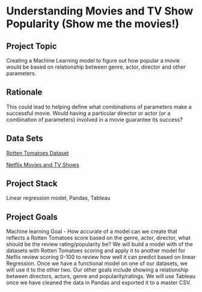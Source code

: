 # Understanding Movies and TV Show Popularity (Show me the movies!)


## Project Topic

Creating a Machine Learning model to figure out how popular a movie would be based on relationship between genre, actor, director and other parameters.


## Rationale 

This could lead to helping define what combinations of parameters make a successful movie. Would having a particular director or actor (or a combination of parameters) involved in a movie guarantee its success?


## Data Sets

[Rotten Tomatoes Dataset](https://www.kaggle.com/stefanoleone992/rotten-tomatoes-movies-and-critics-datasets)

[Netflix Movies and TV Shows](https://www.kaggle.com/shivamb/netflix-shows)


## Project Stack

Linear regression model, Pandas, Tableau


## Project Goals

Machine learning Goal - How accurate of a model can we create that reflects a Rotten Tomatoes score based on the genre, actor, director, what should be the review rating/popularity be?
We will build a model with of the datasets with Rotten Tomatoes scoring and apply it to another model for Neflix review scoring 0-100 to review how well it can predict based on linear Regression. Once we have a functional model on one of our datasets, we will use it to the other two.
Our other goals include showing a relationship between directors, actors, genre and popularity/ratings. We will use Tableau once we have cleaned the data in Pandas and exported it to a master CSV.




